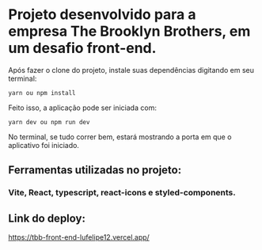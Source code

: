 # Projeto desenvolvido para a empresa The Brooklyn Brothers, em um desafio front-end.

Após fazer o clone do projeto, instale suas dependências digitando em seu terminal:

```
yarn ou npm install
```

Feito isso, a aplicação pode ser iniciada com:

```
yarn dev ou npm run dev
```

No terminal, se tudo correr bem, estará mostrando a porta em que o aplicativo foi iniciado.


## Ferramentas utilizadas no projeto:

### Vite, React, typescript, react-icons e styled-components.


## Link do deploy:

https://tbb-front-end-lufelipe12.vercel.app/
